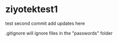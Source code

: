 # ziyotektest1

test second commit
add updates here


.gitignore will ignore files in the "passwords" folder

